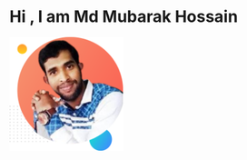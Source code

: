 <h1>Hi , I am Md Mubarak Hossain</h1>
<img height=200px; width=200px; src="https://github.com/Md-Mubarak-Hossain/deveoper-portfolio/blob/main/images/my-angle-bg.png">
